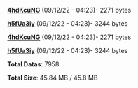 [**4hdKcuNG**](/data/4hdKcuNG.txt) (09/12/22 - 04:23)- 2271 bytes

[**h5fUa3iy**](/data/h5fUa3iy.txt) (09/12/22 - 04:23)- 3244 bytes

[**4hdKcuNG**](/data/4hdKcuNG.txt) (09/12/22 - 04:23)- 2271 bytes

[**h5fUa3iy**](/data/h5fUa3iy.txt) (09/12/22 - 04:23)- 3244 bytes

**Total Datas**: 7958

**Total Size**: 45.84 MB / 45.8 MB